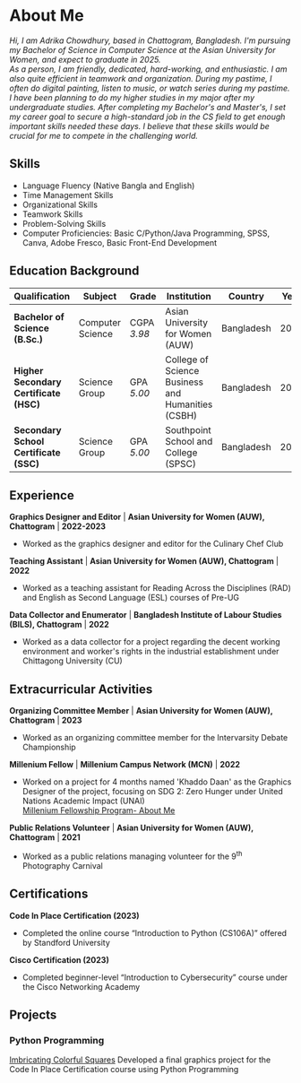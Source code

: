 # About Me
_Hi, I am Adrika Chowdhury, based in Chattogram, Bangladesh. I'm pursuing my Bachelor of Science in Computer Science at the Asian University for Women, and expect to graduate in 2025.<br>As a person, I am friendly, dedicated, hard-working, and enthusiastic. I am also quite efficient in teamwork and organization. During my pastime, I often do digital painting, listen to music, or watch series during my pastime.<br>I have been planning to do my higher studies in my major after my undergraduate studies. After completing my Bachelor's and Master's, I set my career goal to secure a high-standard job in the CS field to get enough important skills needed these days. I believe that these skills would be crucial for me to compete in the challenging world._

## Skills 
- Language Fluency (Native Bangla and English)
- Time Management Skills
- Organizational Skills
- Teamwork Skills
- Problem-Solving Skills
- Computer Proficiencies: Basic C/Python/Java Programming, SPSS, Canva, Adobe Fresco, Basic Front-End Development

## Education Background
| Qualification | Subject | Grade | Institution | Country | Year |
| ------------- | ------- | ----- | ----------- | ---- | --- |
| **Bachelor of Science (B.Sc.)** | Computer Science | CGPA *3.98* | Asian University for Women (AUW)  | Bangladesh | 2025 |
| **Higher Secondary Certificate (HSC)** | Science Group | GPA *5.00* | College of Science Business and Humanities (CSBH)  | Bangladesh | 2020 |
| **Secondary School Certificate (SSC)** | Science Group | GPA *5.00* | Southpoint School and College (SPSC)  | Bangladesh | 2018 |

## Experience
**Graphics Designer and Editor** | **Asian University for Women (AUW), Chattogram** | **2022-2023**
- Worked as the graphics designer and editor for the Culinary Chef Club

**Teaching Assistant** | **Asian University for Women (AUW), Chattogram** | **2022**
- Worked as a teaching assistant for Reading Across the Disciplines (RAD) and English as Second Language (ESL) courses of Pre-UG

**Data Collector and Enumerator** | **Bangladesh Institute of Labour Studies (BILS), Chattogram** | **2022**
- Worked as a data collector for a project regarding the decent working environment and worker's rights in the industrial establishment under Chittagong University (CU)

## Extracurricular Activities
**Organizing Committee Member** | **Asian University for Women (AUW), Chattogram** | **2023**
- Worked as an organizing committee member for the Intervarsity Debate Championship

**Millenium Fellow** | **Millenium Campus Network (MCN)** | **2022**
- Worked on a project for 4 months named 'Khaddo Daan' as the Graphics Designer of the project, focusing on SDG 2: Zero Hunger under United Nations Academic Impact (UNAI) <br>
[Millenium Fellowship Program- About Me](https://www.millenniumfellows.org/fellow/2022/asian-university/adrika-chowdhury)

**Public Relations Volunteer** | **Asian University for Women (AUW), Chattogram** | **2021**
- Worked as a public relations managing volunteer for the 9<sup>th</sup> Photography Carnival

## Certifications
**Code In Place Certification (2023)**
- Completed the online course “Introduction to Python (CS106A)” offered by Standford University

**Cisco Certification (2023)**
- Completed beginner-level “Introduction to Cybersecurity” course under the Cisco Networking Academy

## Projects
### Python Programming
[Imbricating Colorful Squares](https://codeinplace.stanford.edu/cip3/share/McylTlErjRhbrGLVtDCS)
Developed a final graphics project for the Code In Place Certification course using Python Programming
